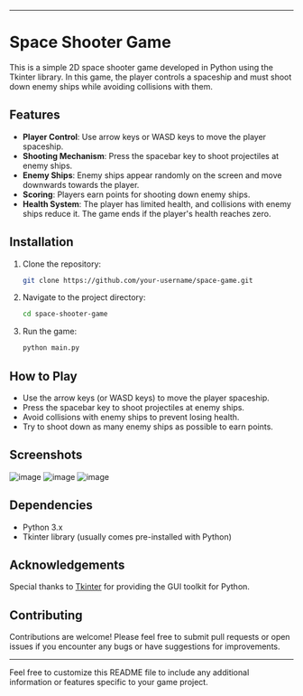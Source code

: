 

---

# Space Shooter Game

This is a simple 2D space shooter game developed in Python using the Tkinter library. In this game, the player controls a spaceship and must shoot down enemy ships while avoiding collisions with them.

## Features

- **Player Control**: Use arrow keys or WASD keys to move the player spaceship.
- **Shooting Mechanism**: Press the spacebar key to shoot projectiles at enemy ships.
- **Enemy Ships**: Enemy ships appear randomly on the screen and move downwards towards the player.
- **Scoring**: Players earn points for shooting down enemy ships.
- **Health System**: The player has limited health, and collisions with enemy ships reduce it. The game ends if the player's health reaches zero.

## Installation

1. Clone the repository:

   ```bash
   git clone https://github.com/your-username/space-game.git
   ```

2. Navigate to the project directory:

   ```bash
   cd space-shooter-game
   ```

3. Run the game:

   ```bash
   python main.py
   ```

## How to Play

- Use the arrow keys (or WASD keys) to move the player spaceship.
- Press the spacebar key to shoot projectiles at enemy ships.
- Avoid collisions with enemy ships to prevent losing health.
- Try to shoot down as many enemy ships as possible to earn points.

## Screenshots

![image](https://github.com/Musa-Ali-Kazmi/Space-Game/assets/123298042/94ffff90-37d2-4c26-9b9d-a3af517f90f8)
![image](https://github.com/Musa-Ali-Kazmi/Space-Game/assets/123298042/3e0e555b-16fb-4836-8381-5c8207fdb406)
![image](https://github.com/Musa-Ali-Kazmi/Space-Game/assets/123298042/e0babb5a-69b5-463b-834f-3cff9e4c75b1)


## Dependencies

- Python 3.x
- Tkinter library (usually comes pre-installed with Python)


## Acknowledgements

Special thanks to [Tkinter](https://docs.python.org/3/library/tkinter.html) for providing the GUI toolkit for Python.

## Contributing

Contributions are welcome! Please feel free to submit pull requests or open issues if you encounter any bugs or have suggestions for improvements.
 
---

Feel free to customize this README file to include any additional information or features specific to your game project.

